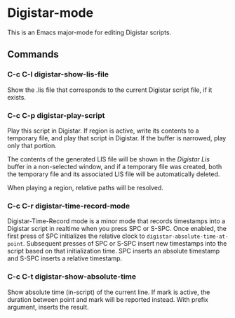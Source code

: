 
# Digistar-mode

This is an Emacs major-mode for editing Digistar scripts.

## Commands

### C-c C-l digistar-show-lis-file

Show the .lis file that corresponds to the current Digistar script file, if it exists.

### C-c C-p digistar-play-script

Play this script in Digistar. If region is active, write its contents to a temporary file, and play that script in Digistar. If the buffer is narrowed, play only that portion.

The contents of the generated LIS file will be shown in the *Digistar Lis* buffer in a non-selected window, and if a temporary file was created, both the temporary file and its associated LIS file will be automatically deleted.

When playing a region, relative paths will be resolved.

### C-c C-r digistar-time-record-mode

Digistar-Time-Record mode is a minor mode that records timestamps into a Digistar script in realtime when you press SPC or S-SPC.  Once enabled, the first press of SPC initializes the relative clock to `digistar-absolute-time-at-point`.  Subsequent presses of SPC or S-SPC insert new timestamps into the script based on that initialization time.  SPC inserts an absolute timestamp and S-SPC inserts a relative timestamp.

### C-c C-t digistar-show-absolute-time

Show absolute time (in-script) of the current line.  If mark is active, the duration between point and mark will be reported instead.  With prefix argument, inserts the result.
